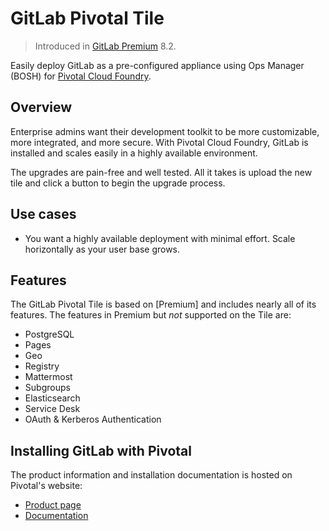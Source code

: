 # GitLab Pivotal Tile

> Introduced in [GitLab Premium][eep] 8.2.

Easily deploy GitLab as a pre-configured appliance using Ops Manager (BOSH) for
[Pivotal Cloud Foundry][pcf].

## Overview

Enterprise admins want their development toolkit to be more customizable, more
integrated, and more secure. With Pivotal Cloud Foundry, GitLab is installed and
scales easily in a highly available environment.

The upgrades are pain-free and well tested. All it takes is upload the new tile
and click a button to begin the upgrade process.

## Use cases

- You want a highly available deployment with minimal effort. Scale horizontally
  as your user base grows.

## Features

The GitLab Pivotal Tile is based on [Premium] and includes nearly all of its features. The features in Premium but _not_ supported on the Tile are:

* PostgreSQL
* Pages
* Geo
* Registry
* Mattermost
* Subgroups
* Elasticsearch
* Service Desk
* OAuth & Kerberos Authentication

## Installing GitLab with Pivotal

The product information and installation documentation is hosted on Pivotal's
website:

- [Product page](https://network.pivotal.io/products/p-gitlab/)
- [Documentation](https://docs.pivotal.io/partners/gitlab/index.html)

[eep]: https://about.gitlab.com/gitlab-ee/
[pcf]: https://pivotal.io/platform
